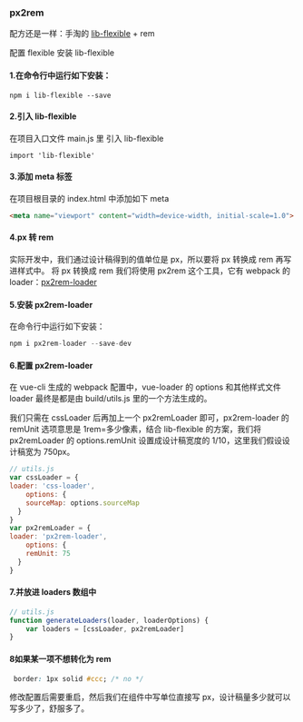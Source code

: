 ### px2rem

配方还是一样：手淘的 [lib-flexible](https://github.com/amfe/lib-flexible) + rem

配置 flexible
安装 lib-flexible

#### 1.在命令行中运行如下安装：

```
npm i lib-flexible --save
```

#### 2.引入 lib-flexible

在项目入口文件 main.js 里 引入 lib-flexible
```
import 'lib-flexible'
```

#### 3.添加 meta 标签

在项目根目录的 index.html 中添加如下 meta
 ``` html
 <meta name="viewport" content="width=device-width, initial-scale=1.0">
 ```

#### 4.px 转 rem

实际开发中，我们通过设计稿得到的值单位是 px，所以要将 px 转换成 rem 再写进样式中。
将 px 转换成 rem 我们将使用 px2rem 这个工具，它有 webpack 的 loader：[px2rem-loader](https://github.com/Jinjiang/px2rem-loader)

#### 5.安装 px2rem-loader

在命令行中运行如下安装：
```js
npm i px2rem-loader --save-dev
```

#### 6.配置 px2rem-loader

在 vue-cli 生成的 webpack 配置中，vue-loader 的 options 和其他样式文件 loader 最终是都是由 build/utils.js 里的一个方法生成的。

我们只需在 cssLoader 后再加上一个 px2remLoader 即可，px2rem-loader 的 remUnit 选项意思是 1rem=多少像素，结合 lib-flexible 的方案，我们将 px2remLoader 的 options.remUnit 设置成设计稿宽度的 1/10，这里我们假设设计稿宽为 750px。

``` js
// utils.js
var cssLoader = {
loader: 'css-loader',
    options: {
    sourceMap: options.sourceMap
  }
}
var px2remLoader = {
loader: 'px2rem-loader',
    options: {
    remUnit: 75
  }
}
```

#### 7.并放进 loaders 数组中

``` js
// utils.js
function generateLoaders(loader, loaderOptions) {
    var loaders = [cssLoader, px2remLoader]
}
```

#### 8如果某一项不想转化为 rem

``` css
 border: 1px solid #ccc; /* no */
```

修改配置后需要重启，然后我们在组件中写单位直接写 px，设计稿量多少就可以写多少了，舒服多了。